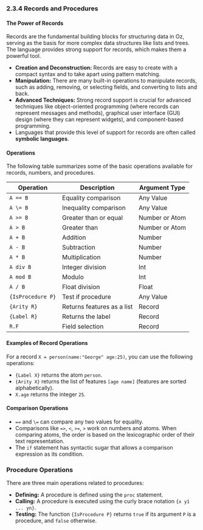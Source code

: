 ### 2.3.4 Records and Procedures

#### The Power of Records

Records are the fundamental building blocks for structuring data in Oz, serving as the basis for more complex data structures like lists and trees. The language provides strong support for records, which makes them a powerful tool.

* **Creation and Deconstruction:** Records are easy to create with a compact syntax and to take apart using pattern matching.
* **Manipulation:** There are many built-in operations to manipulate records, such as adding, removing, or selecting fields, and converting to lists and back.
* **Advanced Techniques:** Strong record support is crucial for advanced techniques like object-oriented programming (where records can represent messages and methods), graphical user interface (GUI) design (where they can represent widgets), and component-based programming.
* Languages that provide this level of support for records are often called **symbolic languages**.

#### Operations

The following table summarizes some of the basic operations available for records, numbers, and procedures.

| Operation | Description | Argument Type |
|---|---|---|
| `A == B` | Equality comparison | Any Value |
| `A \= B` | Inequality comparison | Any Value |
| `A >= B` | Greater than or equal | Number or Atom |
| `A > B` | Greater than | Number or Atom |
| `A + B` | Addition | Number |
| `A - B` | Subtraction | Number |
| `A * B` | Multiplication | Number |
| `A div B` | Integer division | Int |
| `A mod B` | Modulo | Int |
| `A / B` | Float division | Float |
| `{IsProcedure P}` | Test if procedure | Any Value |
| `{Arity R}` | Returns features as a list | Record |
| `{Label R}` | Returns the label | Record |
| `R.F` | Field selection | Record |

#### Examples of Record Operations

For a record `X = person(name:"George" age:25)`, you can use the following operations:

* `{Label X}` returns the atom `person`.
* `{Arity X}` returns the list of features `[age name]` (features are sorted alphabetically).
* `X.age` returns the integer `25`.

#### Comparison Operations

* `==` and `\=` can compare any two values for equality.
* Comparisons like `=>`, `<`, `>=`, `>` work on numbers and atoms. When comparing atoms, the order is based on the lexicographic order of their text representation.
* The `if` statement has syntactic sugar that allows a comparison expression as its condition.

### Procedure Operations

There are three main operations related to procedures:

* **Defining:** A procedure is defined using the `proc` statement.
* **Calling:** A procedure is executed using the curly brace notation `{x y1 ... yn}`.
* **Testing:** The function `{IsProcedure P}` returns `true` if its argument `P` is a procedure, and `false` otherwise.